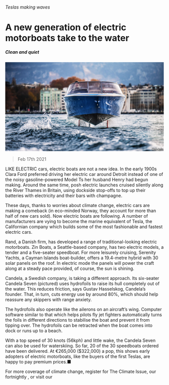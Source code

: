 ###### Teslas making waves

# A new generation of electric motorboats take to the water 

##### Clean and quiet 

![image](images/20210220_stp001.jpg) 

> Feb 17th 2021 


LIKE ELECTRIC cars, electric boats are not a new idea. In the early 1900s Clara Ford preferred driving her electric car around Detroit instead of one of the noisy gasoline-powered Model Ts her husband Henry had begun making. Around the same time, posh electric launches cruised silently along the River Thames in Britain, using dockside stop-offs to top up their batteries with electricity and their bars with champagne.


These days, thanks to worries about climate change, electric cars are making a comeback (in eco-minded Norway, they account for more than half of new cars sold). Now electric boats are following. A number of manufacturers are vying to become the marine equivalent of Tesla, the Californian company which builds some of the most fashionable and fastest electric cars.



Rand, a Danish firm, has developed a range of traditional-looking electric motorboats. Zin Boats, a Seattle-based company, has two electric models, a tender and a five-seater speedboat. For more leisurely cruising, Serenity Yachts, a Cayman Islands boat-builder, offers a 19.4-metre hybrid with 30 solar panels on the roof. In electric mode the panels will power the craft along at a steady pace provided, of course, the sun is shining.


Candela, a Swedish company, is taking a different approach. Its six-seater Candela Seven (pictured) uses hydrofoils to raise its hull completely out of the water. This reduces friction, says Gustav Hasselskog, Candela’s founder. That, in turn, cuts energy use by around 80%, which should help reassure any skippers with range anxiety.


The hydrofoils also operate like the ailerons on an aircraft’s wing. Computer software similar to that which helps pilots fly jet fighters automatically turns the foils in different directions to stabilise the boat and prevent it from tipping over. The hydrofoils can be retracted when the boat comes into dock or runs up to a beach. 


With a top speed of 30 knots (56kph) and little wake, the Candela Seven can also be used for waterskiing. So far, 20 of the 30 speedboats ordered have been delivered. At €265,000 ($322,000) a pop, this shows early adopters of electric motorboats, like the buyers of the first Teslas, are happy to pay premium prices.■


For more coverage of climate change, register for The Climate Issue, our fortnightly , or visit our 


